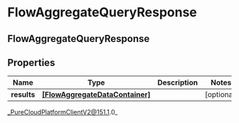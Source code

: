 # FlowAggregateQueryResponse

## FlowAggregateQueryResponse

## Properties

|Name | Type | Description | Notes|
|------------ | ------------- | ------------- | -------------|
| **results** | [**[FlowAggregateDataContainer]**](FlowAggregateDataContainer) |  | [optional] |



_PureCloudPlatformClientV2@151.1.0_
